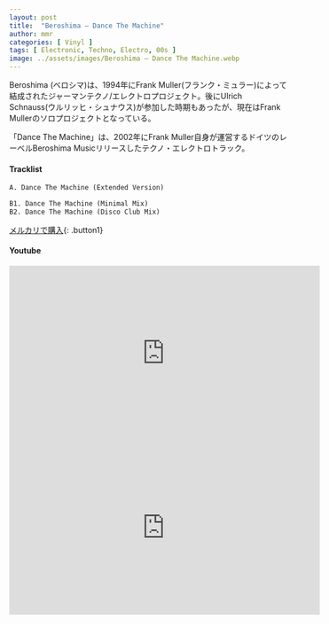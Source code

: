```yaml
---
layout: post
title:  "Beroshima – Dance The Machine"
author: mmr
categories: [ Vinyl ]
tags: [ Electronic, Techno, Electro, 00s ]
image: ../assets/images/Beroshima – Dance The Machine.webp
---
```


Beroshima (ベロシマ)は、1994年にFrank Muller(フランク・ミュラー)によって結成されたジャーマンテクノ/エレクトロプロジェクト。後にUlrich Schnauss(ウルリッヒ・シュナウス)が参加した時期もあったが、現在はFrank Mullerのソロプロジェクトとなっている。

「Dance The Machine」は、2002年にFrank Muller自身が運営するドイツのレーベルBeroshima Musicリリースしたテクノ・エレクトロトラック。

#### Tracklist
```md
A. Dance The Machine (Extended Version)

B1. Dance The Machine (Minimal Mix)
B2. Dance The Machine (Disco Club Mix)
```

[メルカリで購入](https://jp.mercari.com/item/m78848372644?afid=6142608987){: .button1}

#### Youtube
<iframe width="560" height="315" src="https://www.youtube.com/embed/gNkVLqhXiXY?si=UtGNeTrvfERhGD9B" title="YouTube video player" frameborder="0" allow="accelerometer; autoplay; clipboard-write; encrypted-media; gyroscope; picture-in-picture; web-share" referrerpolicy="strict-origin-when-cross-origin" allowfullscreen></iframe>

<iframe width="560" height="315" src="https://www.youtube.com/embed/Vgvr9l78OkU?si=u_-1UUm1y7Qspum3" title="YouTube video player" frameborder="0" allow="accelerometer; autoplay; clipboard-write; encrypted-media; gyroscope; picture-in-picture; web-share" referrerpolicy="strict-origin-when-cross-origin" allowfullscreen></iframe>